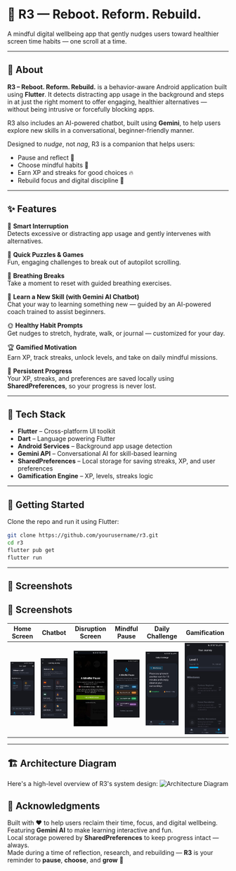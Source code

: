 # 🌱 R3 — Reboot. Reform. Rebuild.

A mindful digital wellbeing app that gently nudges users toward healthier screen time habits — one scroll at a time.

---

## 📱 About

**R3 – Reboot. Reform. Rebuild.** is a behavior-aware Android application built using **Flutter**. It detects distracting app usage in the background and steps in at just the right moment to offer engaging, healthier alternatives — without being intrusive or forcefully blocking apps.

R3 also includes an AI-powered chatbot, built using **Gemini**, to help users explore new skills in a conversational, beginner-friendly manner.

Designed to *nudge*, not *nag*, R3 is a companion that helps users:

- Pause and reflect 📵  
- Choose mindful habits 🌿  
- Earn XP and streaks for good choices 🔥  
- Rebuild focus and digital discipline 🧠  

---

## ✨ Features

🎯 **Smart Interruption**  
Detects excessive or distracting app usage and gently intervenes with alternatives.

🧩 **Quick Puzzles & Games**  
Fun, engaging challenges to break out of autopilot scrolling.

💨 **Breathing Breaks**  
Take a moment to reset with guided breathing exercises.

🧠 **Learn a New Skill (with Gemini AI Chatbot)**  
Chat your way to learning something new — guided by an AI-powered coach trained to assist beginners.

🌞 **Healthy Habit Prompts**  
Get nudges to stretch, hydrate, walk, or journal — customized for your day.

🏆 **Gamified Motivation**  
Earn XP, track streaks, unlock levels, and take on daily mindful missions.

🧠 **Persistent Progress**  
Your XP, streaks, and preferences are saved locally using **SharedPreferences**, so your progress is never lost.

---

## 🔧 Tech Stack

- **Flutter** – Cross-platform UI toolkit  
- **Dart** – Language powering Flutter  
- **Android Services** – Background app usage detection  
- **Gemini API** – Conversational AI for skill-based learning  
- **SharedPreferences** – Local storage for saving streaks, XP, and user preferences  
- **Gamification Engine** – XP, levels, streaks logic

---

## 🚀 Getting Started

Clone the repo and run it using Flutter:

```bash
git clone https://github.com/yourusername/r3.git
cd r3
flutter pub get
flutter run
```
---

## 📸 Screenshots

## 📸 Screenshots

| Home Screen | Chatbot | Disruption Screen | Mindful Pause | Daily Challenge | Gamification |
|-------------|---------|-------------------|----------------|------------------|--------------|
| ![Home](homescreen'.jpg) | ![Chatbot](chatbot.jpg) | ![Disruption](disruptionscreen.jpg) | ![Pause](mindfulpause.jpg) | ![Challenge](dailychallenge.jpg) | ![Gamification](gamification.jpg) |


---

## 🏗️ Architecture Diagram

Here's a high-level overview of R3's system design:
![Architecture Diagram](r3_diagram.jpg)

## 🌟 Acknowledgments

Built with ❤️ to help users reclaim their time, focus, and digital wellbeing.  
Featuring **Gemini AI** to make learning interactive and fun.  
Local storage powered by **SharedPreferences** to keep progress intact — always.  
Made during a time of reflection, research, and rebuilding — **R3** is your reminder to **pause**, **choose**, and **grow** 🌱

